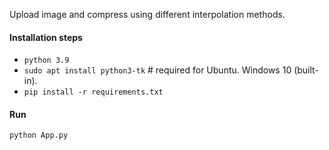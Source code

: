 Upload image and compress using different interpolation methods.

#### Installation steps
- `python 3.9`
- `sudo apt install python3-tk`  # required for Ubuntu. Windows 10 (built-in).
- `pip install -r requirements.txt`

#### Run
`python App.py`
